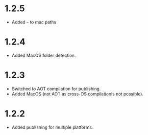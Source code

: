 # 1.2.5
- Added `~` to mac paths

# 1.2.4
- Added MacOS folder detection.

# 1.2.3
- Switched to AOT compilation for publishing.
- Added MacOS (not AOT as cross-OS compilationis not possible).

# 1.2.2
- Added publishing for multiple platforms.